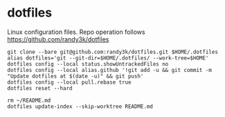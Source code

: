 # dotfiles

Linux configuration files. Repo operation follows https://github.com/randy3k/dotfiles

```
git clone --bare git@github.com:randy3k/dotfiles.git $HOME/.dotfiles
alias dotfiles='git --git-dir=$HOME/.dotfiles/ --work-tree=$HOME'
dotfiles config --local status.showUntrackedFiles no
dotfiles config --local alias.github '!git add -u && git commit -m "Update dotfiles at $(date -u)" && git push'
dotfiles config --local pull.rebase true
dotfiles reset --hard

rm ~/README.md
dotfiles update-index --skip-worktree README.md
```
